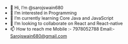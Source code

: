 - 👋 Hi, I’m @sarojswain680
- 👀 I’m interested in Programming
- 🌱 I’m currently learning Core Java and JavaScript
- 💞️ I’m looking to collaborate on React and React-native
- 📫 How to reach me 
Mobile :- 7978052788
Email:- Sarojswain680@gmail.com

<!---
sarojswain680/sarojswain680 is a ✨ special ✨ repository because its `README.md` (this file) appears on your GitHub profile.
You can click the Preview link to take a look at your changes.
--->
